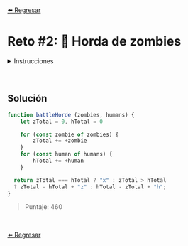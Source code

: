 [⬅️ Regresar](https://github.com/cosmoart/HalloweenDev)

# Reto #2: 🧟 Horda de zombies

<details>
  <summary>Instrucciones</summary>

</br>

En una lucha épica entre muertos vivientes 🧟 y humanos 👮‍♂️, ambos bandos tienen una lista de combatientes con poderes de ataque específicos.

La batalla se desarrolla en rondas, y cada ronda enfrenta a cada combatiente de su bando.

El bando con mayor poder de ataque gana la ronda, y su poder se suma al siguiente combatiente de su equipo.

En caso de empate, ambos combatientes caen y no afectan a la próxima ronda.

Dadas dos cadenas de texto zombies y humans, donde cada dígito (del 1 al 9) representa el poder de ataque de un combatiente, determina quién queda al final y con cuánto poder de ataque.

Importante: Las dos cadenas siempre tendrán la misma longitud.

La salida es una cadena de texto que representa el resultado final de la batalla.

- Si queda un zombie, devuelve su poder seguido de "z", por ejemplo "3z".
- Si queda un humano, devuelve su poder seguido de "h", por ejemplo "2h".
- Si hay un empate y ninguno queda con poder al final, devuelve "x".
Aquí tienes un ejemplo:

```js
const zombies = '242';
const humans = '334';

const result = battleHorde(zombies, humans);  // -> "2h"

// primera ronda: zombie 2 vs human 3 -> humano gana (+1)
// segunda ronda: zombie 4 vs human 3+1 -> empate
// tercera ronda: zombie 2 vs human 4 -> humano gana (+2)
// resultado: "2h"
```
Otro ejemplo con un empate:
```js

const zombies = '444';
const humans = '282';

const result = battleHorde(zombies, humans);  // -> "x"

// primera ronda: zombie 4 vs human 2 -> zombie gana (+2)
// segunda ronda: zombie 4+2 vs human 8 -> humano gana (+2)
// tercera ronda: zombie 4 vs human 2+2 -> empate
// resultado: "x"
```

</details>

<br/>
<br/>

## Solución

```js
function battleHorde (zombies, humans) {
	let zTotal = 0, hTotal = 0

	for (const zombie of zombies) {
		zTotal += +zombie
	}
	for (const human of humans) {
		hTotal += +human
	}

  return zTotal === hTotal ? "x" : zTotal > hTotal
  ? zTotal - hTotal + "z" : hTotal - zTotal + "h";
}
```

> Puntaje: 460

<br/>

[⬅️ Regresar](https://github.com/cosmoart/HalloweenDev)
